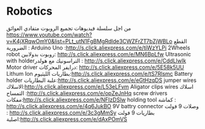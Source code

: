 # Robotics
من اجل سلسلة فيديوهات تجميع الروبوت متفادي العوائق
https://www.youtube.com/watch?v=K4jXRqwOmY0&list=PLt_utN1FgBMgRdlde3CWZFrZT7bZjWBLo
القطع الضرورية :
Arduino Uno :http://s.click.aliexpress.com/e/tiWzYLPi
2Wheels robot روبوت بدولابين: http://s.click.aliexpress.com/e/MN6BpLfw
Ultrasonic with holderالتراسونيك مع هولدر : http://s.click.aliexpress.com/e/CddLlwIk
Motor driver درايفر المحركات: http://s.click.aliexpress.com/e/5E58k5UU
Lithum Ion بطاريات الليثيوم:http://s.click.aliexpress.com/e/tS7Rlsmc
Battery holder علبة البطاريات:http://s.click.aliexpress.com/e/eGtHzqDS
jumper wires الاسلاك:http://s.click.aliexpress.com/e/L53eLFvm
Aligator clips wires اسلاك التمساح :http://s.click.aliexpress.com/e/opZeJnHq
screw drivers مفكات:http://s.click.aliexpress.com/e/NFIzDSlw
holding tool كماشة : http://s.click.aliexpress.com/e/4q6JukBO
9V battry connector وصلات 9 فولت : http://s.click.aliexpress.com/e/3c3gMmSy
بطاريات 9 فولت اصلية:http://s.click.aliexpress.com/e/dAxPOmVS

